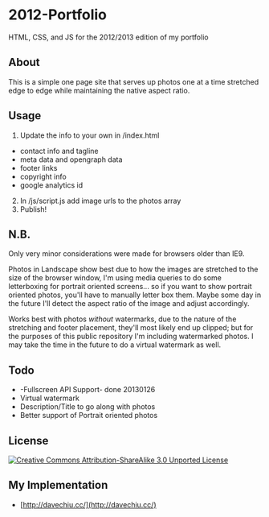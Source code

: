 # 2012-Portfolio

HTML, CSS, and JS for the 2012/2013 edition of my portfolio

## About

This is a simple one page site that serves up photos one at a time stretched edge to edge while maintaining the native aspect ratio.

## Usage

1. Update the info to your own in /index.html
  * contact info and tagline
  * meta data and opengraph data
  * footer links
  * copyright info
  * google analytics id
2. In /js/script.js add image urls to the photos array
3. Publish!

## N.B.

Only very minor considerations were made for browsers older than IE9.

Photos in Landscape show best due to how the images are stretched to the size of the browser window, I'm using media queries to do some letterboxing for portrait oriented screens... so if you want to show portrait oriented photos, you'll have to manually letter box them. Maybe some day in the future I'll detect the aspect ratio of the image and adjust accordingly.

Works best with photos _without_ watermarks, due to the nature of the stretching and footer placement, they'll most likely end up clipped; but for the purposes of this public repository I'm including watermarked photos. I may take the time in the future to do a virtual watermark as well.

## Todo

* -Fullscreen API Support- done 20130126
* Virtual watermark
* Description/Title to go along with photos
* Better support of Portrait oriented photos

## License

[![Creative Commons Attribution-ShareAlike 3.0 Unported License](http://i.creativecommons.org/l/by-sa/3.0/88x31.png)](http://creativecommons.org/licenses/by-sa/3.0/)

## My Implementation

* [http://davechiu.cc/](http://davechiu.cc/)